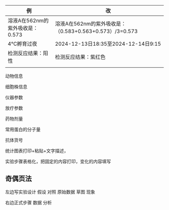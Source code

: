 | 例 | 改 |
|-----------------------------------|-------------------------------------|
| 溶液A在562nm的紫外吸收是：0.573 | 溶液A在562nm的紫外吸收是：（0.583+0.563+0.573）/3=0.573 |
| 4℃孵育过夜 | 2024-12-13日18:35至2024-12-14日9:15 |
| 检测反应结果：阳性 | 检测反应结果：紫红色 |
|  |  |

动物信息

细胞株信息

仪器参数

放疗参数

药物剂量

常用蛋白的分子量

抗体货号

统计图表打印+粘贴+文字描述，

实验步骤表格化，把固定的内容打印，变化的内容填写

## 奇偶页法

左边写实验设计 假设 对照 原始数据 草图 现象

右边正式步骤 数据 分析
